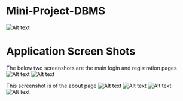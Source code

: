 # Mini-Project-DBMS
![Alt text](https://user-images.githubusercontent.com/12893395/33231789-3d3fb4ec-d221-11e7-8a7f-008320ba78f6.png)

# Application Screen Shots
The below two screenshots are the main login and registration pages
![Alt text](https://user-images.githubusercontent.com/12893395/33231815-8c8b9372-d221-11e7-97be-1837a5dd5ffa.png)
![Alt text](https://user-images.githubusercontent.com/12893395/33231816-8cc7dc92-d221-11e7-8970-73cbc2a7520a.png)

This screenshot is of the about page
![Alt text](https://user-images.githubusercontent.com/12893395/33231817-8d006c38-d221-11e7-9e4d-e77842e10f0b.png)
![Alt text](https://user-images.githubusercontent.com/12893395/33231819-8d4df912-d221-11e7-91d3-9d019b3eef9d.png)
![Alt text](https://user-images.githubusercontent.com/12893395/33231820-8d877dae-d221-11e7-8981-1c857a2e2b67.png)
![Alt text](https://user-images.githubusercontent.com/12893395/33231821-8dc16c30-d221-11e7-98a7-a6a8b2da3e27.png)
